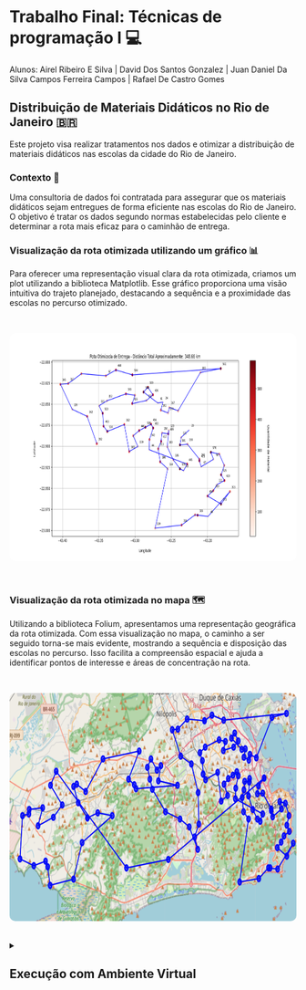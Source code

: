 # Trabalho Final: Técnicas de programação I 💻

Alunos: Airel Ribeiro E Silva | David Dos Santos Gonzalez | Juan Daniel Da Silva Campos Ferreira Campos | Rafael De Castro Gomes

## Distribuição de Materiais Didáticos no Rio de Janeiro 🇧🇷

Este projeto visa realizar tratamentos nos dados e otimizar a distribuição de materiais didáticos nas escolas da cidade do Rio de Janeiro.

### Contexto 🚚

Uma consultoria de dados foi contratada para assegurar que os materiais didáticos sejam entregues de forma eficiente nas escolas do Rio de Janeiro. O objetivo é tratar os dados segundo normas estabelecidas pelo cliente e determinar a rota mais eficaz para o caminhão de entrega.

### Visualização da rota otimizada utilizando um gráfico 📊

Para oferecer uma representação visual clara da rota otimizada, criamos um plot utilizando a biblioteca Matplotlib. Esse gráfico proporciona uma visão intuitiva do trajeto planejado, destacando a sequência e a proximidade das escolas no percurso otimizado.

</br>
<p align="center">
  <kbd>
 <img width="800" style="border-radius: 10px" height="400" src="figure_1.png" alt="Intro"> 
  </kbd>
  </br>
</p>
</br>

### Visualização da rota otimizada no mapa 🗺️

Utilizando a biblioteca Folium, apresentamos uma representação geográfica da rota otimizada. Com essa visualização no mapa, o caminho a ser seguido torna-se mais evidente, mostrando a sequência e disposição das escolas no percurso. Isso facilita a compreensão espacial e ajuda a identificar pontos de interesse e áreas de concentração na rota.

</br>
<p align="center">
  <kbd>
 <img width="800" style="border-radius: 10px" height="400" src="figure_2.png" alt="Intro"> 
  </kbd>
  </br>
</p>
</br>


<details>
<summary><h2>Execução com Ambiente Virtual</h2></summary>

<details>
<summary><h3>Linux</h3></summary>

## Instale o virtualenv

Para instalar o `virtualenv`, abra o terminal e execute o seguinte comando:

```bash
pip install virtualenv
```

## Criação e Ativação de um Ambiente Virtual

Abra o terminal e navegue até o diretório raiz do projeto, lá crie o ambiente com o seguinte comando:

```bash
virtualenv venv
```

Agora ative seu ambiente virtual:

```bash
source venv/bin/activate
```

## Instlação das ferraments necessárias:

Agora você pode, ainda na pasta raiz, instalar as ferramentas necessárias para rodar a aplicação usando o arquivo requirements.txt:

```bash
pip install -r requirements.txt
```

## Desativação do ambiente virtual:

Para desativar seu ambiente virtual, basta executar o seguinte comando:

```bash
deactivate
```

</details>

<details>
<summary><h3>Windows</h3></summary>

## Instale o virtualenv

Para instalar o `virtualenv`, abra o Prompt de Comando ou PowerShell como administrador e execute o seguinte comando:

```bash
pip install virtualenv
```

## Criação e Ativação de um Ambiente Virtual

Abra o Prompt de Comando ou PowerShell e navegue até o diretório raiz do projeto, lá crie o ambiente com o seguinte comando:

```bash
virtualenv venv
```

Agora ative seu ambiente virtual:

```bash
venv/bin/activate
```

## Instlação das ferraments necessárias:

Agora você pode, ainda na pasta raiz, instalar as ferramentas necessárias para rodar a aplicação usando o arquivo requirements.txt:

```bash
pip install -r requirements.txt
```

## Desativação do ambiente virtual:

Para desativar seu ambiente virtual, basta executar o seguinte comando:

```bash
deactivate
```

</details>
</details>
